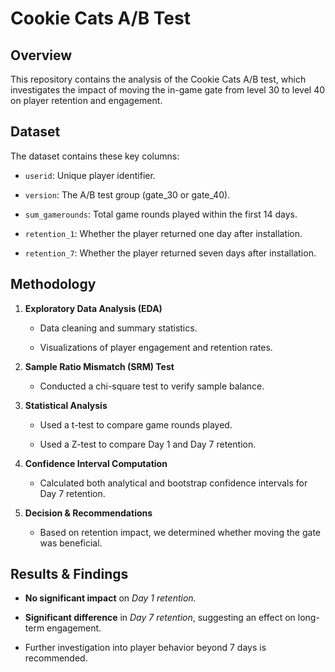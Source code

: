 # Cookie Cats A/B Test

## Overview

This repository contains the analysis of the Cookie Cats A/B test, which investigates the impact of moving the in-game gate from level 30 to level 40 on player retention and engagement.

## Dataset

The dataset contains these key columns:



- `userid`: Unique player identifier.

- `version`: The A/B test group (gate_30 or gate_40).

- `sum_gamerounds`: Total game rounds played within the first 14 days.

- `retention_1`: Whether the player returned one day after installation.

- `retention_7`: Whether the player returned seven days after installation.

## Methodology

1. **Exploratory Data Analysis (EDA)**
    - Data cleaning and summary statistics.

    - Visualizations of player engagement and retention rates.

2. **Sample Ratio Mismatch (SRM) Test**
    - Conducted a chi-square test to verify sample balance.

3. **Statistical Analysis**
    - Used a t-test to compare game rounds played.

    - Used a Z-test to compare Day 1 and Day 7 retention.

4. **Confidence Interval Computation**
    - Calculated both analytical and bootstrap confidence intervals for Day 7 retention.

5. **Decision & Recommendations**
    - Based on retention impact, we determined whether moving the gate was beneficial.

## Results & Findings

- **No significant impact** on *Day 1 retention.*

- **Significant difference** in *Day 7 retention*, suggesting an effect on long-term engagement.

- Further investigation into player behavior beyond 7 days is recommended.